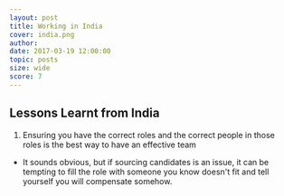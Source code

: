 ```yaml
---
layout: post
title: Working in India
cover: india.png
author:
date: 2017-03-19 12:00:00
topic: posts
size: wide
score: 7
---
```


## Lessons Learnt from India

1. Ensuring you have the correct roles and the correct people in those roles is the best way to have an effective team
- It sounds obvious, but if sourcing candidates is an issue, it can be tempting to fill the role with someone you know doesn't fit and tell yourself you will compensate somehow.
